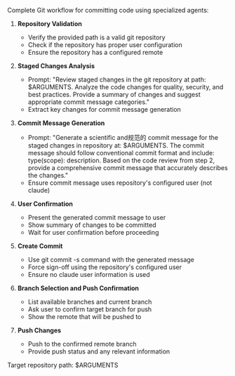 Complete Git workflow for committing code using specialized agents:

1. **Repository Validation**
   - Verify the provided path is a valid git repository
   - Check if the repository has proper user configuration
   - Ensure the repository has a configured remote

2. **Staged Changes Analysis**
   - Prompt: "Review staged changes in the git repository at path: $ARGUMENTS. Analyze the code changes for quality, security, and best practices. Provide a summary of changes and suggest appropriate commit message categories."
   - Extract key changes for commit message generation

3. **Commit Message Generation**
   - Prompt: "Generate a scientific and规范的 commit message for the staged changes in repository at: $ARGUMENTS. The commit message should follow conventional commit format and include: type(scope): description. Based on the code review from step 2, provide a comprehensive commit message that accurately describes the changes."
   - Ensure commit message uses repository's configured user (not claude)

4. **User Confirmation**
   - Present the generated commit message to user
   - Show summary of changes to be committed
   - Wait for user confirmation before proceeding

5. **Create Commit**
   - Use git commit -s command with the generated message
   - Force sign-off using the repository's configured user
   - Ensure no claude user information is used

6. **Branch Selection and Push Confirmation**
   - List available branches and current branch
   - Ask user to confirm target branch for push
   - Show the remote that will be pushed to

7. **Push Changes**
   - Push to the confirmed remote branch
   - Provide push status and any relevant information

Target repository path: $ARGUMENTS
